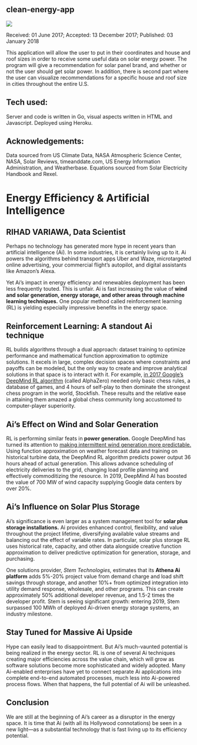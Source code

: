 ## clean-energy-app

![](https://media.giphy.com/media/c3HczzhNAceOI/giphy.gif)

Received: 01 June 2017; Accepted: 13 December 2017; Published: 03 January 2018

This application will allow the user to put in their coordinates and house and roof sizes in order to receive some useful data on solar energy power. The program will give a recommendation for solar panel brand, and whether or not the user should get solar power. In addition, there is second part where the user can visualize recommendations for a specific house and roof size in cities throughout the entire U.S.

## Tech used: 
Server and code is written in Go, visual aspects written in HTML and Javascript. Deployed using Heroku. 

## Acknowledgements: 
Data sourced from US Climate Data, NASA Atmospheric Science Center, NASA, Solar Reviews, timeanddate.com, US Energy Information Administration, and Weatherbase.
Equations sourced from Solar Electricity Handbook and Rexel. 

# Energy Efficiency & Artificial Intelligence
## RIHAD VARIAWA, Data Scientist
Perhaps no technology has generated more hype in recent years than artificial intelligence (Ai). In some industries, it is certainly living up to it. Ai powers the algorithms behind transport apps Uber and Waze, microtargeted online advertising, your commercial flight’s autopilot, and digital assistants like Amazon’s Alexa.

Yet Ai’s impact in energy efficiency and renewables deployment has been less frequently touted. This is unfair. Ai is fast increasing the value of **wind and solar generation, energy storage, and other areas through machine learning techniques.** One popular method called reinforcement learning (RL) is yielding especially impressive benefits in the energy space.

## Reinforcement Learning: A standout Ai technique
RL builds algorithms through a dual approach: dataset training to optimize performance and mathematical function approximation to optimize solutions. It excels in large, complex decision spaces where constraints and payoffs can be modeled, but the only way to create and improve analytical solutions in that space is to interact with it. For example, [in 2017 Google’s DeepMind RL algorithm](https://www.sciencealert.com/it-took-4-hours-google-s-ai-world-s-best-chess-player-deepmind-alphazero) (called AlphaZero) needed only basic chess rules, a database of games, and 4 hours of self-play to then dominate the strongest chess program in the world, Stockfish. These results and the relative ease in attaining them amazed a global chess community long accustomed to computer-player superiority.

## Ai’s Effect on Wind and Solar Generation
RL is performing similar feats in **power generation.** Google DeepMind has turned its attention to [making intermittent wind generation more predictable.](https://deepmind.com/blog/article/machine-learning-can-boost-value-wind-energy) Using function approximation on weather forecast data and training on historical turbine data, the DeepMind RL algorithm predicts power output 36 hours ahead of actual generation. This allows advance scheduling of electricity deliveries to the grid, changing load profile planning and effectively commoditizing the resource. In 2019, DeepMind AI has boosted the value of 700 MW of wind capacity supplying Google data centers by over 20%.

## Ai’s Influence on Solar Plus Storage
Ai’s significance is even larger as a system management tool for **solar plus storage installations.** Ai provides enhanced control, flexibility, and value throughout the project lifetime, diversifying available value streams and balancing out the effect of variable rates. In particular, solar plus storage RL uses historical rate, capacity, and other data alongside creative function approximation to deliver predictive optimization for generation, storage, and purchasing.

One solutions provider, *Stem Technologies,* estimates that its **Athena Ai platform** adds 5%-20% project value from demand charge and load shift savings through storage, and another 10%+ from optimized integration into utility demand response, wholesale, and other programs. This can create approximately 50% additional developer revenue, and 1.5-2 times the developer profit. Stem is seeing significant growth: entering 2019, Stem surpassed 100 MWh of deployed Ai-driven energy storage systems, an industry milestone.

## Stay Tuned for Massive Ai Upside
Hype can easily lead to disappointment. But Ai’s much-vaunted potential is being realized in the energy sector. RL is one of several Ai techniques creating major efficiencies across the value chain, which will grow as software solutions become more sophisticated and widely adopted. Many Ai-enabled enterprises have yet to connect separate Ai applications into complete end-to-end automated processes, much less into Ai-powered process flows. When that happens, the full potential of Ai will be unleashed.

## Conclusion
We are still at the beginning of Ai’s career as a disruptor in the energy space. It is time that Ai (with all its Hollywood connotations) be seen in a new light—as a substantial technology that is fast living up to its efficiency potential.


